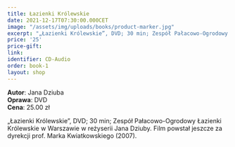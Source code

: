 ```yaml
---
title: Łazienki Królewskie
date: 2021-12-17T07:30:00.000CET
image: "/assets/img/uploads/books/product-marker.jpg"
excerpt: "„Łazienki Królewskie”, DVD; 30 min; Zespół Pałacowo-Ogrodowy Łazienki Królewskie w Warszawie w reżyserii Jana Dziuby."
price: '25' 
price-gift: 
link: 
identifier: CD-Audio
order: book-1
layout: shop
---
```

 
**Autor**: Jana Dziuba         
**Oprawa**: DVD          
**Cena**: 25.00 zł

„Łazienki Królewskie”, DVD; 30 min; Zespół Pałacowo-Ogrodowy Łazienki Królewskie w Warszawie w reżyserii Jana Dziuby. Film powstał jeszcze za dyrekcji prof. Marka Kwiatkowskiego (2007).
